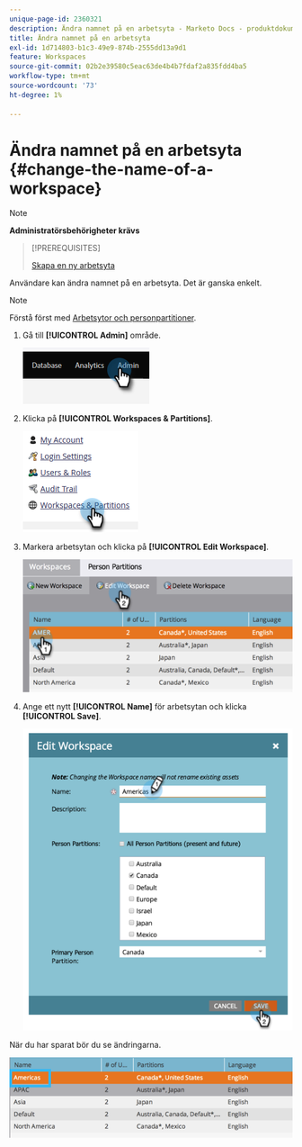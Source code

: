 ```yaml
---
unique-page-id: 2360321
description: Ändra namnet på en arbetsyta - Marketo Docs - produktdokumentation
title: Ändra namnet på en arbetsyta
exl-id: 1d714803-b1c3-49e9-874b-2555dd13a9d1
feature: Workspaces
source-git-commit: 02b2e39580c5eac63de4b4b7fdaf2a835fdd4ba5
workflow-type: tm+mt
source-wordcount: '73'
ht-degree: 1%

---
```


# Ändra namnet på en arbetsyta {#change-the-name-of-a-workspace}

>[!NOTE]
>
>**Administratörsbehörigheter krävs**

>[!PREREQUISITES]
>
>[Skapa en ny arbetsyta](/help/marketo/product-docs/administration/workspaces-and-person-partitions/create-a-new-workspace.md)

Användare kan ändra namnet på en arbetsyta. Det är ganska enkelt.

>[!NOTE]
>
>Förstå först med [Arbetsytor och personpartitioner](/help/marketo/product-docs/administration/workspaces-and-person-partitions/understanding-workspaces-and-person-partitions.md).

1. Gå till **[!UICONTROL Admin]** område.

   ![](assets/change-the-name-of-a-workspace-1.png)

1. Klicka på **[!UICONTROL Workspaces & Partitions]**.

   ![](assets/change-the-name-of-a-workspace-2.png)

1. Markera arbetsytan och klicka på **[!UICONTROL Edit Workspace]**.

   ![](assets/change-the-name-of-a-workspace-3.png)

1. Ange ett nytt **[!UICONTROL Name]** för arbetsytan och klicka **[!UICONTROL Save]**.

   ![](assets/change-the-name-of-a-workspace-4.png)

När du har sparat bör du se ändringarna.

![](assets/change-the-name-of-a-workspace-5.png)
